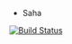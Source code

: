 * Saha

[![Build Status](https://travis-ci.com/a-lemonnier/Saha.svg?token=SBy1idJoqQDAzQdHoDpQ&branch=master)](https://travis-ci.com/a-lemonnier/Saha)
